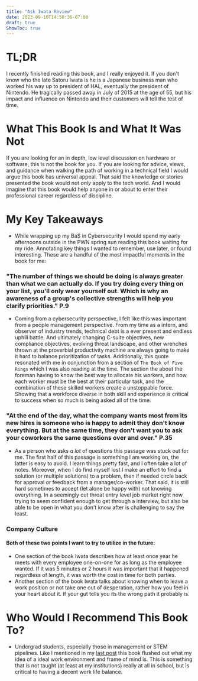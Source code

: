 ```yaml
---
title: "Ask Iwata Review"
date: 2023-09-10T14:50:36-07:00
draft: true
ShowToc: true
---
```

# TL;DR
I recently finished reading this book, and I really enjoyed it. If you don't know who the late Satoru Iwata is he is a Japanese business man who worked his way up to president of HAL, eventually the president of Nintendo. He tragically passed away in July of 2015 at the age of 55, but his impact and influence on Nintendo and their customers will tell the test of time.

# What This Book Is and What It Was Not
If you are looking for an in depth, low level discussion on hardware or software, this is not the book for you. If you are looking for advice, views, and guidance when walking the path of working in a technical field I would argue this book has universal appeal. That said the knowledge or stories presented the book would not *only* apply to the tech world. And I would imagine that this book would help anyone in or about to enter their professional career regardless of discipline.

# My Key Takeaways
- While wrapping up my BaS in Cybersecurity I would spend my early afternoons outside in the PWN spring sun reading this book waiting for my ride. Annotating key things I wanted to remember, use later, or found interesting. These are a handful of the most impactful moments in the book for me:

### "The number of things we should be doing is always greater than what we can actually do. If you try doing every thing on your list, you'll only wear yourself out. Which is why an awareness of a group's collective strengths will help you clarify priorities." P.9

- Coming from a cybersecurity perspective, I felt like this was important from a people management perspective. From my time as a intern, and observer of industry trends, technical debt is a ever present and endless uphill battle. And ultimately changing C-suite objectives, new compliance objectives, evolving threat landscape, and other wrenches thrown at the proverbial productivity machine are always going to make it hard to balance prioritization of tasks.
Additionally, this quote resonated with me in conjunction from a section of `The Book of Five Rings` which I was also reading at the time. The section the about the foreman having to know the best way to allocate his workers, and how each worker must be the best at their particular task, and the combination of these skilled workers create a unstoppable force. Showing that a workforce diverse in both skill and experience is critical to success when so much is being asked all of the time.

### "At the end of the day, what the company wants most from its new hires is someone who is happy to admit they don't know everything. But at the same time, they don't want you to ask your coworkers the same questions over and over." P.35

- As a person who asks *a lot* of questions this passage was stuck out for me. The first half of this passage is something I am working on, the latter is easy to avoid. I learn things pretty fast, and I often take a lot of notes. Moreover, when I do find myself lost I make an effort to find a solution (or multiple solutions) to a problem, then if needed circle back for approval or feedback from a manager/co-worker. That said, it is still hard sometimes to accept (let alone be happy with) not knowing everything. In a seemingly cut throat entry level job market right now trying to seem confident enough to get through a interview, but also be able to be open in what you don't know after is challenging to say the least. 

### Company Culture
#### Both of these two points I want to try to utilize in the future:
- One section of the book Iwata describes how at least once year he meets with every employee one-on-one for as long as the employee wanted. If it was 5 minutes or 2 hours it was important that it happened regardless of length, it was worth the cost in time for both parties. 
- Another section of the book Iwata talks about knowing when to leave a work position or not take one out of desperation, rather how you feel in your heart about it. If your gut tells you its the wrong path it probably is. 

# Who Would I Recommend This Book To?
- Undergrad students, especially those in management or STEM pipelines. Like I mentioned in my [last post](http://localhost:1313/posts/september-update/) this book flushed out what my idea of a ideal work environment and frame of mind is. This is something that is not taught (at least at my institutions) really at all in school, but is critical to having a decent work life balance.